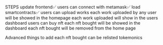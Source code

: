 STEPS
update frontend✅
users can connect with metamask✅
load smartcontracts✅
    users can upload works
        each work uploaded by any user will be showed in the homepage
        each work uploaded will show in the users dashboard
    users can buy nft
        each nft bought will be showed in the dashboard
        each nft bought will be removed from the home page


Advanced things to add
each nft bought can be relisted
tokemonics


